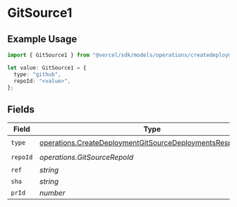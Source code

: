 # GitSource1

## Example Usage

```typescript
import { GitSource1 } from "@vercel/sdk/models/operations/createdeployment.js";

let value: GitSource1 = {
  type: "github",
  repoId: "<value>",
};
```

## Fields

| Field                                                                                                                                      | Type                                                                                                                                       | Required                                                                                                                                   | Description                                                                                                                                |
| ------------------------------------------------------------------------------------------------------------------------------------------ | ------------------------------------------------------------------------------------------------------------------------------------------ | ------------------------------------------------------------------------------------------------------------------------------------------ | ------------------------------------------------------------------------------------------------------------------------------------------ |
| `type`                                                                                                                                     | [operations.CreateDeploymentGitSourceDeploymentsResponseType](../../models/operations/createdeploymentgitsourcedeploymentsresponsetype.md) | :heavy_check_mark:                                                                                                                         | N/A                                                                                                                                        |
| `repoId`                                                                                                                                   | *operations.GitSourceRepoId*                                                                                                               | :heavy_check_mark:                                                                                                                         | N/A                                                                                                                                        |
| `ref`                                                                                                                                      | *string*                                                                                                                                   | :heavy_minus_sign:                                                                                                                         | N/A                                                                                                                                        |
| `sha`                                                                                                                                      | *string*                                                                                                                                   | :heavy_minus_sign:                                                                                                                         | N/A                                                                                                                                        |
| `prId`                                                                                                                                     | *number*                                                                                                                                   | :heavy_minus_sign:                                                                                                                         | N/A                                                                                                                                        |